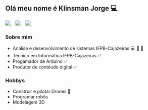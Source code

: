 ## Olá meu nome é Klinsman Jorge :computer:

<p align='left'>
  
   <a href="https://github.com/Klinsman21">
    <img src="https://img.shields.io/badge/GitHub-100000?style=for-the-badge&logo=github&logoColor=white" />
  </a>&nbsp;&nbsp;
  
  <a href="https://www.linkedin.com/in/klinsman-jorge-b94852186">
    <img src="https://img.shields.io/badge/linkedin-%230077B5.svg?&style=for-the-badge&logo=linkedin&logoColor=white" />
  </a>&nbsp;&nbsp;
  
  <a href="mailto:joseklinsman259@gmai.com?subject=Ol%C3%A1%20Klinsman%20Jorge">
    <img src="https://img.shields.io/badge/Gmail-D14836?style=for-the-badge&logo=gmail&logoColor=white" />        
  </a>&nbsp;&nbsp;

  
</p>

### Sobre mim
* Análise e desenvolvimento de sistemas IFPB-Cajazeiras :computer: :school: :school_satchel:
* Técnico em Informática IFPB-Cajazeiras :white_check_mark:
* Progamador de Arduino :white_check_mark:
* Produtor de contéudo digital :white_check_mark:

### Hobbys
* Construir e pilotar Drones :helicopter:
* Programar robôs 
* Modelagem 3D 


